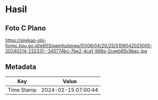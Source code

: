# Hasil

## Foto C Plano

https://sirekap-obj-formc.kpu.go.id/e603/pemilu/ppwp/51/06/04/20/25/5106042025005-20240214-232331--345774bc-7be2-4ca1-988e-2ceeb65c9bec.jpg


## Metadata

| Key        | Value               |
| ---------- | ------------------- |
| Time Stamp | 2024-02-15 07:00:44 |



